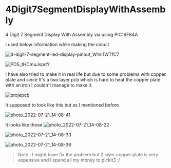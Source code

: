 # 4Digit7SegmentDisplayWithAssembly
4 Digit 7 Segment Display With Assembly via using PIC16F84A

I used below information while making the circuit

![4-digit-7-segment-led-display-pinout_W1nI1WTfC7](https://user-images.githubusercontent.com/58080774/180189235-14160b8c-340d-471c-b562-e6feafead425.jpg)


![PDS_tHCmuJspdY](https://user-images.githubusercontent.com/58080774/180184092-89d7415c-9925-48a6-b4e8-d07b4ea15e99.gif)


I have also tried to make it in real life but due to some problems with copper plate and since It's a two layer pcb which is hard to heat the copper plate with an iron 
I couldn't manage to make it.

![projepcb](https://user-images.githubusercontent.com/58080774/180188657-8fb7c4f6-10f2-4445-9e67-ee9dc6cb0b89.png)

It supposed to look like this but as I mentioned before 

![photo_2022-07-21_14-08-41](https://user-images.githubusercontent.com/58080774/180200915-23a4ddc0-dc3c-4fef-908b-c629c40d641a.jpg)

It looks like those
![photo_2022-07-21_14-08-22](https://user-images.githubusercontent.com/58080774/180200887-8c0fe297-7f54-4b52-9929-812e15cac389.jpg)


![photo_2022-07-21_14-08-33](https://user-images.githubusercontent.com/58080774/180200895-387d4dad-57cd-4730-86a7-891c3c2e9fed.jpg)


![photo_2022-07-21_14-08-36](https://user-images.githubusercontent.com/58080774/180200907-09e08f59-1802-4ba0-b184-5fef7857e552.jpg)

> Note : I might have fix the problem but 2 layer copper plate is very expensive and I spend all my money to pickit3 :/

